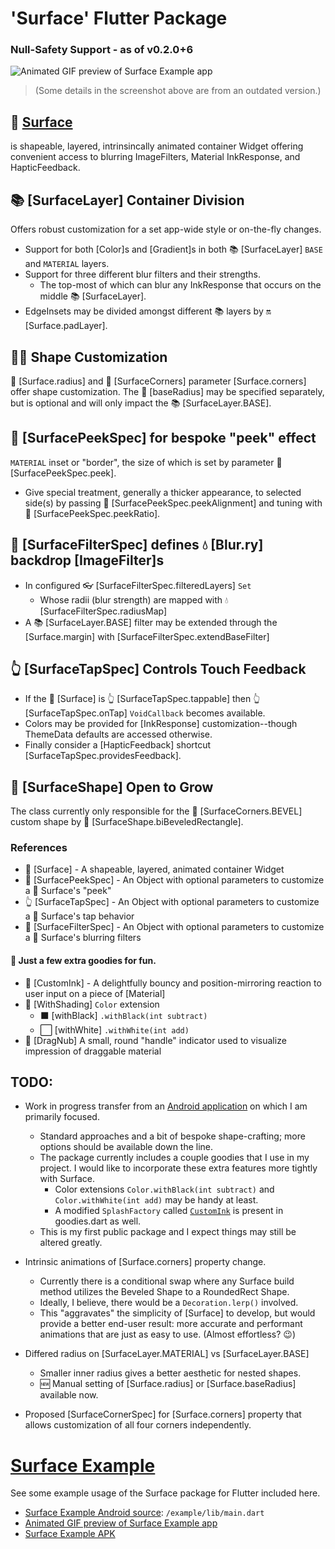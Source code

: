 # 'Surface' Flutter Package
### Null-Safety Support - as of v0.2.0+6

![Animated GIF preview of Surface Example app](https://github.com/Zabadam/surface/blob/main/doc/Surface-Example.gif?raw=true)
> (Some details in the screenshot above are from an outdated version.)


## 🌟 [Surface](https://github.com/Zabadam/surface)
is  shapeable, layered, intrinsincally animated container Widget
offering convenient access to blurring ImageFilters, Material InkResponse, and HapticFeedback.


## 📚 [SurfaceLayer] Container Division
Offers robust customization for a set app-wide style or on-the-fly changes.
- Support for both [Color]s and [Gradient]s in both 📚 [SurfaceLayer] `BASE` and `MATERIAL` layers.
- Support for three different blur filters and their strengths.
  - The top-most of which can blur any InkResponse that occurs on the middle 📚 [SurfaceLayer].
- EdgeInsets may be divided amongst different 📚 layers by 🔛 [Surface.padLayer].


## 🔘📐 Shape Customization
🔘 [Surface.radius] and 📐 [SurfaceCorners] parameter [Surface.corners] offer shape customization.
The 🔘 [baseRadius] may be specified separately, but is optional and will only impact the 📚 [SurfaceLayer.BASE].


## 🔲 [SurfacePeekSpec] for bespoke "peek" effect
`MATERIAL` inset or "border", the size of which is set by parameter 🔲 [SurfacePeekSpec.peek].
- Give special treatment, generally a thicker appearance, to selected
  side(s) by passing 🔲 [SurfacePeekSpec.peekAlignment]
  and tuning with 🔲 [SurfacePeekSpec.peekRatio].


## 🔬 [SurfaceFilterSpec] defines 💧 [Blur.ry] backdrop [ImageFilter]s
- In configured 👓 [SurfaceFilterSpec.filteredLayers] `Set`
  - Whose radii (blur strength) are mapped with 💧 [SurfaceFilterSpec.radiusMap]
- A 📚 [SurfaceLayer.BASE] filter may be extended through the [Surface.margin] with [SurfaceFilterSpec.extendBaseFilter]


## 👆 [SurfaceTapSpec] Controls Touch Feedback
- If the 🌟 [Surface] is 👆 [SurfaceTapSpec.tappable] then 👆 [SurfaceTapSpec.onTap] `VoidCallback` becomes available.
- Colors may be provided for [InkResponse] customization--though ThemeData defaults are accessed otherwise.
- Finally consider a [HapticFeedback] shortcut [SurfaceTapSpec.providesFeedback].


## 🔰 [SurfaceShape] Open to Grow
The class currently only responsible for the 📐 [SurfaceCorners.BEVEL] custom shape by 🔰 [SurfaceShape.biBeveledRectangle].


### References
- 🌟 [Surface] - A shapeable, layered, animated container Widget
- 🔲 [SurfacePeekSpec] - An Object with optional parameters to customize a 🌟 Surface's "peek"
- 👆 [SurfaceTapSpec] - An Object with optional parameters to customize a 🌟 Surface's tap behavior
- 🔬 [SurfaceFilterSpec] - An Object with optional parameters to customize a 🌟 Surface's blurring filters
#### 🎊 Just a few extra goodies for fun.
- 🏓 [CustomInk] - A delightfully bouncy and position-mirroring reaction to user input on a piece of [Material]
- 🔦 [WithShading] `Color` extension
   - ⬛ [withBlack] `.withBlack(int subtract)`
   - ⬜ [withWhite] `.withWhite(int add)`
- 🤚 [DragNub] A small, round "handle" indicator used to visualize impression of draggable material


## TODO:
- Work in progress transfer from an
  [Android application](https://play.google.com/store/apps/details?id=com.zaba.bug_bash 'Bug Bash in the Play Store')
  on which I am primarily focused.
  - Standard approaches and a bit of bespoke shape-crafting; more options should be available down the line.
  - The package currently includes a couple goodies that I use in my project.
    I would like to incorporate these extra features more tightly with Surface.
    - Color extensions `Color.withBlack(int subtract)` and `Color.withWhite(int add)` may be handy at least.
    - A modified `SplashFactory` called [`CustomInk`](https://github.com/Zabadam/surface/tree/main/lib/src/custom_ink.dart)
      is present in goodies.dart as well.
  - This is my first public package and I expect things may still be altered greatly.

- Intrinsic animations of [Surface.corners] property change.
    - Currently there is a conditional swap where any Surface build method utilizes the Beveled Shape to a RoundedRect Shape.
    - Ideally, I believe, there would be a `Decoration.lerp()` involved.
    - This "aggravates" the simplicity of [Surface] to develop, but would provide a better end-user result:
      more accurate and performant animations that are just as easy to use. (Almost effortless? 😉)

- Differed radius on [SurfaceLayer.MATERIAL] vs [SurfaceLayer.BASE]
    - Smaller inner radius gives a better aesthetic for nested shapes.
    - 🆕 Manual setting of [Surface.radius] or [Surface.baseRadius] available now.

- Proposed [SurfaceCornerSpec] for [Surface.corners] property that allows customization
  of all four corners independently.


# [Surface Example](https://github.com/Zabadam/surface/tree/main/example)

See some example usage of the Surface package for Flutter included here.
- [Surface Example Android source](https://github.com/Zabadam/surface/tree/main/example/lib/main.dart): `/example/lib/main.dart`
- [Animated GIF preview of Surface Example app](https://github.com/Zabadam/surface/blob/main/doc/Surface-Example.gif?raw=true)
- [Surface Example APK](https://github.com/Zabadam/surface/tree/main/example/build/app/outputs/flutter-apk/app-release.apk)
